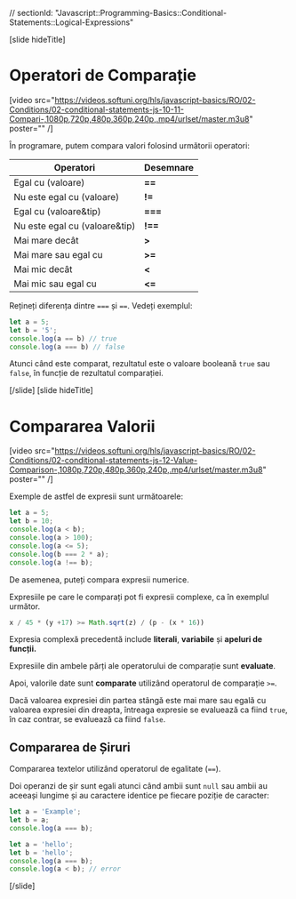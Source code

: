 // sectionId: "Javascript::Programming-Basics::Conditional-Statements::Logical-Expressions"

[slide hideTitle]

# Operatori de Comparație

[video src="https://videos.softuni.org/hls/javascript-basics/RO/02-Conditions/02-conditional-statements-js-10-11-Compari-,1080p,720p,480p,360p,240p,.mp4/urlset/master.m3u8" poster="" /]

În programare, putem compara valori folosind următorii operatori:

| **Operatori** | **Desemnare** |
|---|---|
| Egal cu (valoare) |   **==** |
| Nu este egal cu (valoare) |   **!=** |
| Egal cu  (valoare&tip) |   **===** |
| Nu este egal cu (valoare&tip) |   **!==** |
| Mai mare decât |   **>** |
| Mai mare sau egal cu |   **>=** |
| Mai mic decât |   **<** |
| Mai mic sau egal cu |   **<=** |

Rețineți diferența dintre `===` și `==`.
Vedeți exemplul:

```js live
let a = 5;
let b = '5';
console.log(a == b) // true
console.log(a === b) // false
```

Atunci când este comparat, rezultatul este o valoare booleană `true` sau `false`, în funcție de rezultatul comparației.

[/slide]
[slide hideTitle]

# Compararea Valorii

[video src="https://videos.softuni.org/hls/javascript-basics/RO/02-Conditions/02-conditional-statements-js-12-Value-Comparison-,1080p,720p,480p,360p,240p,.mp4/urlset/master.m3u8" poster="" /]

Exemple de astfel de expresii sunt următoarele:
```js live
let a = 5;
let b = 10;
console.log(a < b);
console.log(a > 100);
console.log(a <= 5);
console.log(b === 2 * a);
console.log(a !== b);
```

De asemenea, puteți compara expresii numerice.

Expresiile pe care le comparați pot fi expresii complexe, ca în exemplul următor.

```js
x / 45 * (y +17) >= Math.sqrt(z) / (p - (x * 16))
```

Expresia complexă precedentă include **literali**, **variabile** și **apeluri de funcții.**

Expresiile din ambele părți ale operatorului de comparație sunt **evaluate**. 

Apoi, valorile date sunt **comparate** utilizând operatorul de comparație `>=`.

Dacă valoarea expresiei din partea stângă este mai mare sau egală cu valoarea expresiei din dreapta, întreaga expresie se evaluează ca fiind `true`, în caz contrar, se evaluează ca fiind `false`.

## Compararea de Șiruri

Compararea textelor utilizând operatorul de egalitate (`==`).

Doi operanzi de șir sunt egali atunci când ambii sunt `null` sau ambii au aceeași lungime și au caractere identice pe fiecare poziție de caracter:

```js live
let a = 'Examplе';
let b = a;
console.log(a === b);
```

```js
let a = 'hello';
let b = 'hello';
console.log(a === b);
console.log(a < b); // error
```
[/slide]
